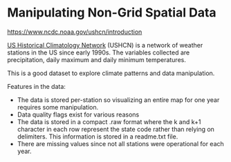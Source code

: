 # Manipulating Non-Grid Spatial Data

https://www.ncdc.noaa.gov/ushcn/introduction

[US Historical Climatology Network](https://www.ncdc.noaa.gov/ushcn/introduction)
(USHCN) is a network of weather stations
in the US since early 1990s. The variables collected are precipitation,
daily maximum and daily minimum temperatures.

This is a good dataset to explore climate patterns and data manipulation.

Features in the data:
- The data is stored per-station so visualizing an entire map for one
  year requires some manipulation.
- Data quality flags exist for various reasons
- The data is stored in a compact .raw format where the k and k+1
  character in each row represent the state code rather than relying
  on delimiters. This information is stored in a readme.txt file.
- There are missing values since not all stations were operational
  for each year.
